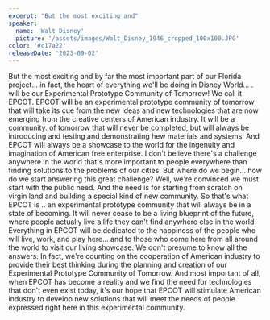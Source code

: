 ```yaml
---
excerpt: "But the most exciting and"
speaker:
  name: 'Walt Disney'
  picture: '/assets/images/Walt_Disney_1946_cropped_100x100.JPG'
color: '#c17a22'
releaseDate: '2023-09-02'
---
```

But the most exciting and by far the most important part of our Florida project... in fact, the heart of everything we'll be doing in Disney World... . will be our Experimental Prototype Community of Tomorrow! We call it EPCOT. EPCOT will be an experimental prototype community of tomorrow that will take its cue from the new ideas and new technologies that are now emerging from the creative centers of American industry. It will be a community. of tomorrow that will never be completed, but will always be introducing and testing and demonstrating hew materials and systems. And EPCOT will always be a showcase to the world for the ingenuity and imagination of American free enterprise. I don't believe there's a challenge anywhere in the world that's more important to people everywhere than finding solutions to the problems of our cities. But where do we begin... how do we start answering this great challenge? Well, we're convinced we must start with the public need. And the need is for starting from scratch on virgin land and building a special kind of new community. So that's what EPCOT is .. an experimental prototype community that will always be in a state of becoming. It will never cease to be a living blueprint of the future, where people actually live a life they can't find anywhere else in the world. Everything in EPCOT will be dedicated to the happiness of the people who will live, work, and play here... and to those who come here from all around the world to visit our living showcase. We don't presume to know all the answers. In fact, we're counting on the cooperation of American industry to provide their best thinking during the planning and creation of our Experimental Prototype Community of Tomorrow. And most important of all, when EPCOT has become a reality and we find the need for technologies that don't even exist today, it's our hope that EPCOT will stimulate American industry to develop new solutions that will meet the needs of people expressed right here in this experimental community.